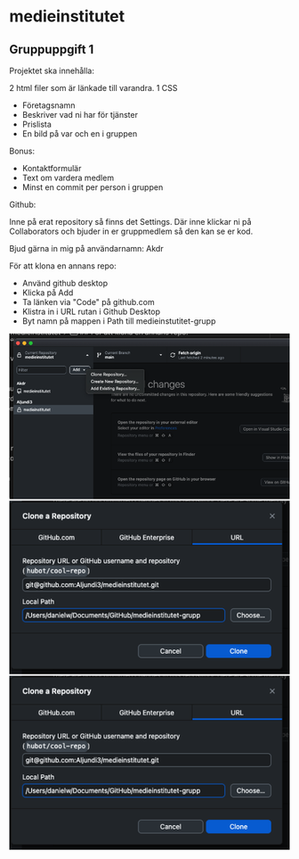# medieinstitutet

## Gruppuppgift 1

Projektet ska innehålla:

2 html filer som är länkade till varandra.
1 CSS 

- Företagsnamn
- Beskriver vad ni har för tjänster
- Prislista
- En bild på var och en i gruppen

Bonus:
- Kontaktformulär
- Text om vardera medlem
- Minst en commit per person i gruppen

Github:

Inne på erat repository så finns det Settings. Där inne klickar ni på Collaborators och bjuder in er gruppmedlem så den kan se er kod.

Bjud gärna in mig på användarnamn: Akdr

För att klona en annans repo:
- Använd github desktop
- Klicka på Add
- Ta länken via "Code" på github.com
- Klistra in i URL rutan i Github Desktop
- Byt namn på mappen i Path till medieinstutitet-grupp

![Steg 1](steg1.png)
![Steg 3](steg3.png)
![Steg 2](steg2.png)
